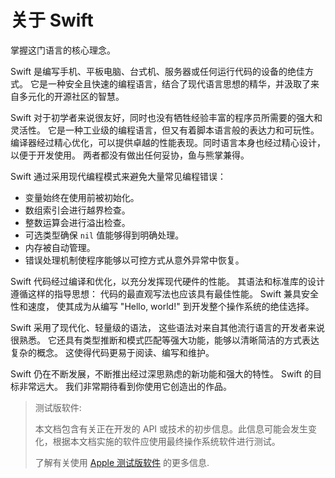 # 关于 Swift

掌握这门语言的核心理念。

Swift 是编写手机、平板电脑、台式机、服务器或任何运行代码的设备的绝佳方式。
它是一种安全且快速的编程语言，结合了现代语言思想的精华，并汲取了来自多元化的开源社区的智慧。

Swift 对于初学者来说很友好，同时也没有牺牲经验丰富的程序员所需要的强大和灵活性。
它是一种工业级的编程语言，但又有着脚本语言般的表达力和可玩性。
编译器经过精心优化，可以提供卓越的性能表现。同时语言本身也经过精心设计，以便于开发使用。
两者都没有做出任何妥协，鱼与熊掌兼得。

Swift 通过采用现代编程模式来避免大量常见编程错误：

- 变量始终在使用前被初始化。
- 数组索引会进行越界检查。
- 整数运算会进行溢出检查。
- 可选类型确保 `nil` 值能够得到明确处理。
- 内存被自动管理。
- 错误处理机制使程序能够以可控方式从意外异常中恢复。

Swift 代码经过编译和优化，以充分发挥现代硬件的性能。
其语法和标准库的设计遵循这样的指导思想：
代码的最直观写法也应该具有最佳性能。
Swift 兼具安全性和速度，
使其成为从编写 "Hello, world!" 到开发整个操作系统的绝佳选择。

Swift 采用了现代化、轻量级的语法，
这些语法对来自其他流行语言的开发者来说很熟悉。
它还具有类型推断和模式匹配等强大功能，能够以清晰简洁的方式表达复杂的概念。
这使得代码更易于阅读、编写和维护。

Swift 仍在不断发展，不断推出经过深思熟虑的新功能和强大的特性。
Swift 的目标非常远大。
我们非常期待看到你使用它创造出的作品。

> 测试版软件:
>
> 本文档包含有关正在开发的 API 或技术的初步信息。此信息可能会发生变化，根据本文档实施的软件应使用最终操作系统软件进行测试。
>
> 了解有关使用 [Apple 测试版软件](https://developer.apple.com/support/beta-software/) 的更多信息.

<!--
This source file is part of the Swift.org open source project
Copyright (c) 2014 - 2022 Apple Inc. and the Swift project authors
Licensed under Apache License v2.0 with Runtime Library Exception
See https://swift.org/LICENSE.txt for license information
See https://swift.org/CONTRIBUTORS.txt for the list of Swift project authors
-->